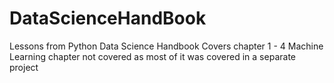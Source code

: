 # DataScienceHandBook
Lessons from Python Data Science Handbook
Covers chapter 1 - 4
Machine Learning chapter not covered as most of it was covered in a separate project
